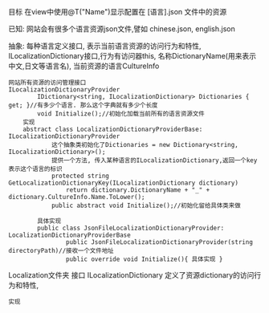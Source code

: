 ﻿目标
	在view中使用@T("Name")显示配置在 [语言].json 文件中的资源

已知:
	网站会有很多个语言资源json文件,譬如 chinese.json, english.json

抽象:
	每种语言定义接口, 表示当前语言资源的访问行为和特性, 
	ILocalizationDictionary接口,行为有访问器this, 名称DictionaryName(用来表示中文,日文等语言名), 当前资源的语言CultureInfo

	网站所有资源的访问管理接口
	ILocalizationDictionaryProvider 
			IDictionary<string, ILocalizationDictionary> Dictionaries { get; }//有多少个语言. 那么这个字典就有多少个长度
			void Initialize();//初始化加载当前所有的语言资源文件
		实现
		abstract class LocalizationDictionaryProviderBase: ILocalizationDictionaryProvider
				这个抽象类初始化了Dictionaries = new Dictionary<string, ILocalizationDictionary>();
				提供一个方法, 传入某种语言的ILocalizationDictionary,返回一个key表示这个语言的标识
				protected string GetLocalizationDictionaryKey(ILocalizationDictionary dictionary) 
					return dictionary.DictionaryName + "_" + dictionary.CultureInfo.Name.ToLower(); 
				public abstract void Initialize();//初始化留给具体类来做

			具体实现
			public class JsonFileLocalizationDictionaryProvider: LocalizationDictionaryProviderBase
					public JsonFileLocalizationDictionaryProvider(string directoryPath)//接收一个文件地址
					public override void Initialize(){ 具体实现 }

Localization文件夹
	接口
		ILocalizationDictionary 定义了资源dictionary的访问行为和特性, 
		


	实现
		
